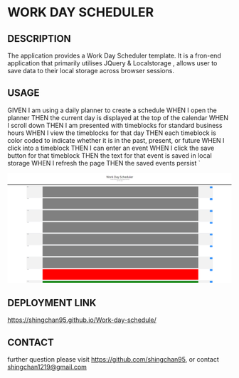# WORK DAY SCHEDULER

## DESCRIPTION
The application provides a Work Day Scheduler template. It is a fron-end application that primarily utilises JQuery & Localstorage , allows user to save data to their local storage across browser sessions.

## USAGE
GIVEN I am using a daily planner to create a schedule
WHEN I open the planner
THEN the current day is displayed at the top of the calendar
WHEN I scroll down
THEN I am presented with timeblocks for standard business hours
WHEN I view the timeblocks for that day
THEN each timeblock is color coded to indicate whether it is in the past, present, or future
WHEN I click into a timeblock
THEN I can enter an event
WHEN I click the save button for that timeblock
THEN the text for that event is saved in local storage
WHEN I refresh the page
THEN the saved events persist
`

![alt text](./assets/screenshot.PNG "index page screenshot")

## DEPLOYMENT LINK
https://shingchan95.github.io/Work-day-schedule/

## CONTACT
further question please visit https://github.com/shingchan95, or contact shingchan1219@gmail.com
